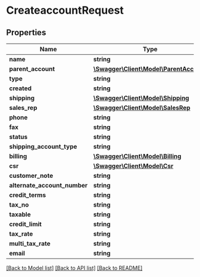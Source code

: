 # CreateaccountRequest

## Properties
Name | Type | Description | Notes
------------ | ------------- | ------------- | -------------
**name** | **string** |  | 
**parent_account** | [**\Swagger\Client\Model\ParentAccount**](ParentAccount.md) |  | 
**type** | **string** |  | 
**created** | **string** |  | 
**shipping** | [**\Swagger\Client\Model\Shipping**](Shipping.md) |  | 
**sales_rep** | [**\Swagger\Client\Model\SalesRep**](SalesRep.md) |  | 
**phone** | **string** |  | 
**fax** | **string** |  | 
**status** | **string** |  | 
**shipping_account_type** | **string** |  | 
**billing** | [**\Swagger\Client\Model\Billing**](Billing.md) |  | 
**csr** | [**\Swagger\Client\Model\Csr**](Csr.md) |  | 
**customer_note** | **string** |  | 
**alternate_account_number** | **string** |  | 
**credit_terms** | **string** |  | 
**tax_no** | **string** |  | 
**taxable** | **string** |  | 
**credit_limit** | **string** |  | 
**tax_rate** | **string** |  | 
**multi_tax_rate** | **string** |  | 
**email** | **string** |  | 

[[Back to Model list]](../../README.md#documentation-for-models) [[Back to API list]](../../README.md#documentation-for-api-endpoints) [[Back to README]](../../README.md)


